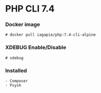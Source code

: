 # PHP CLI 7.4

### Docker image
```
# docker pull iagapie/php:7.4-cli-alpine
```

### XDEBUG Enable/Disable
```
# xdebug
```

### Installed
    - Composer
    - Psysh
